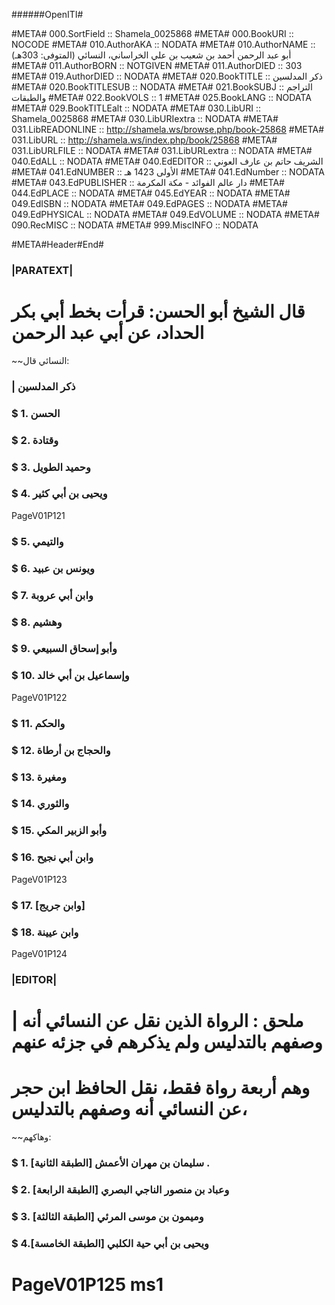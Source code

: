 ######OpenITI#


#META# 000.SortField	:: Shamela_0025868
#META# 000.BookURI	:: NOCODE
#META# 010.AuthorAKA	:: NODATA
#META# 010.AuthorNAME	:: أبو عبد الرحمن أحمد بن شعيب بن علي الخراساني، النسائي (المتوفى: 303هـ)
#META# 011.AuthorBORN	:: NOTGIVEN
#META# 011.AuthorDIED	:: 303
#META# 019.AuthorDIED	:: NODATA
#META# 020.BookTITLE	:: ذكر المدلسين
#META# 020.BookTITLESUB	:: NODATA
#META# 021.BookSUBJ	:: التراجم والطبقات
#META# 022.BookVOLS	:: 1
#META# 025.BookLANG	:: NODATA
#META# 029.BookTITLEalt	:: NODATA
#META# 030.LibURI	:: Shamela_0025868
#META# 030.LibURIextra	:: NODATA
#META# 031.LibREADONLINE	:: http://shamela.ws/browse.php/book-25868
#META# 031.LibURL	:: http://shamela.ws/index.php/book/25868
#META# 031.LibURLFILE	:: NODATA
#META# 031.LibURLextra	:: NODATA
#META# 040.EdALL	:: NODATA
#META# 040.EdEDITOR	:: الشريف حاتم بن عارف العوني
#META# 041.EdNUMBER	:: الأولى 1423 هـ
#META# 041.EdNumber	:: NODATA
#META# 043.EdPUBLISHER	:: دار عالم الفوائد - مكة المكرمة
#META# 044.EdPLACE	:: NODATA
#META# 045.EdYEAR	:: NODATA
#META# 049.EdISBN	:: NODATA
#META# 049.EdPAGES	:: NODATA
#META# 049.EdPHYSICAL	:: NODATA
#META# 049.EdVOLUME	:: NODATA
#META# 090.RecMISC	:: NODATA
#META# 999.MiscINFO	:: NODATA

#META#Header#End#

### |PARATEXT|
# قال الشيخ أبو الحسن: قرأت بخط أبي بكر الحداد، عن أبي عبد الرحمن
~~النسائي قال:
### | ذكر المدلسين
### $ 1. الحسن
### $ 2. وقتادة
### $ 3. وحميد الطويل
### $ 4. ويحيى بن أبي كثير
PageV01P121
### $ 5. والتيمي
### $ 6. ويونس بن عبيد
### $ 7. وابن أبي عروبة
### $ 8. وهشيم
### $ 9. وأبو إسحاق السبيعي
### $ 10. وإسماعيل بن أبي خالد
PageV01P122
### $ 11. والحكم
### $ 12. والحجاج بن أرطاة
### $ 13. ومغيرة
### $ 14. والثوري
### $ 15. وأبو الزبير المكي
### $ 16. وابن أبي نجيح
PageV01P123
### $ 17. [وابن جريج]
### $ 18. وابن عيينة
PageV01P124
### |EDITOR|
# | ملحق : الرواة الذين نقل عن النسائي أنه وصفهم بالتدليس ولم يذكرهم في جزئه عنهم
# وهم أربعة رواة فقط، نقل الحافظ ابن حجر عن النسائي أنه وصفهم بالتدليس،
~~وهاكهم:
### $ 1. سليمان بن مهران الأعمش [الطبقة الثانية] .
### $ 2. وعباد بن منصور الناجي البصري [الطبقة الرابعة]
### $ 3. وميمون بن موسى المرئي [الطبقة الثالثة]
### $ 4.ويحيى بن أبي حية الكلبي [الطبقة الخامسة]
# PageV01P125 ms1